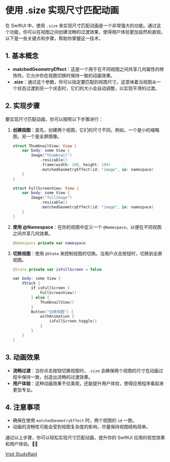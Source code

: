 ﻿# 使用 .size 实现尺寸匹配动画

在 SwiftUI 中，使用 `.size` 来实现尺寸匹配动画是一个非常强大的功能。通过这个功能，你可以在视图之间创建流畅的过渡效果，使得用户体验更加自然和直观。以下是一些关键点和步骤，帮助你掌握这一技术。

## 1. 基本概念

- **matchedGeometryEffect**：这是一个用于在不同视图之间共享几何属性的修饰符。它允许你在视图切换时保持一致的动画效果。
- **.size**：通过这个参数，你可以指定要匹配的视图尺寸。这意味着当视图从一个状态过渡到另一个状态时，它们的大小会自动调整，以实现平滑的过渡。

## 2. 实现步骤

要实现尺寸匹配动画，你可以按照以下步骤进行：

1. **创建视图**：首先，创建两个视图，它们的尺寸不同。例如，一个是小的缩略图，另一个是全屏图像。
   
   ```swift
   struct ThumbnailView: View {
       var body: some View {
           Image("thumbnail")
               .resizable()
               .frame(width: 100, height: 100)
               .matchedGeometryEffect(id: "image", in: namespace)
       }
   }
   
   struct FullScreenView: View {
       var body: some View {
           Image("fullImage")
               .resizable()
               .matchedGeometryEffect(id: "image", in: namespace)
       }
   }
   ```

2. **使用 @Namespace**：在你的视图中定义一个 `@Namespace`，以便在不同视图之间共享几何效果。

   ```swift
   @Namespace private var namespace
   ```

3. **切换视图**：使用 `@State` 来控制视图的切换。当用户点击按钮时，切换到全屏视图。

   ```swift
   @State private var isFullScreen = false

   var body: some View {
       VStack {
           if isFullScreen {
               FullScreenView()
           } else {
               ThumbnailView()
           }
           Button("切换视图") {
               withAnimation {
                   isFullScreen.toggle()
               }
           }
       }
   }
   ```

## 3. 动画效果

- **流畅过渡**：当你点击按钮切换视图时，`.size` 会确保两个视图的尺寸在动画过程中保持一致，创造出流畅的过渡效果。
- **用户体验**：这种动画效果不仅美观，还能提升用户体验，使得应用程序看起来更加专业。

## 4. 注意事项

- 确保在使用 `matchedGeometryEffect` 时，两个视图的 `id` 一致。
- 动画的流畅性可能会受到视图复杂度的影响，尽量保持视图结构简单。

通过以上步骤，你可以轻松实现尺寸匹配动画，提升你的 SwiftUI 应用的视觉效果和用户体验。🎉✨

[Visit StudyRaid](https://app.studyraid.com/en/read/30594/1318630/size)
